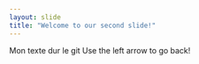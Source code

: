 ```yaml
---
layout: slide
title: "Welcome to our second slide!"
---
```

Mon texte dur le git
Use the left arrow to go back!
